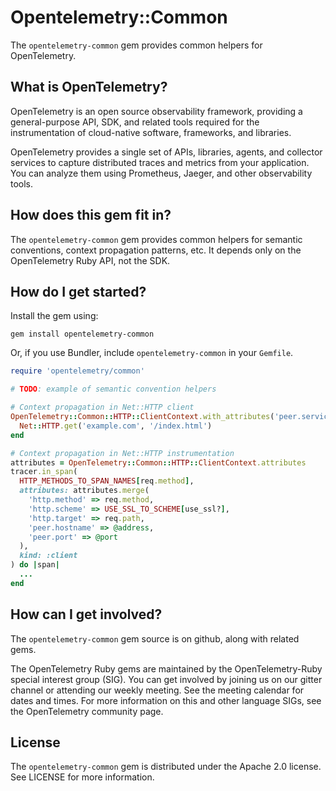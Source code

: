 # Opentelemetry::Common

The `opentelemetry-common` gem provides common helpers for OpenTelemetry.

## What is OpenTelemetry?

OpenTelemetry is an open source observability framework, providing a general-purpose API, SDK, and related tools required for the instrumentation of cloud-native software, frameworks, and libraries.

OpenTelemetry provides a single set of APIs, libraries, agents, and collector services to capture distributed traces and metrics from your application. You can analyze them using Prometheus, Jaeger, and other observability tools.

## How does this gem fit in?

The `opentelemetry-common` gem provides common helpers for semantic conventions, context propagation patterns, etc. It depends only on the OpenTelemetry Ruby API, not the SDK.

## How do I get started?

Install the gem using:

```
gem install opentelemetry-common
```

Or, if you use Bundler, include `opentelemetry-common` in your `Gemfile`.

```rb
require 'opentelemetry/common'

# TODO: example of semantic convention helpers

# Context propagation in Net::HTTP client
OpenTelemetry::Common::HTTP::ClientContext.with_attributes('peer.service' => 'example') do
  Net::HTTP.get('example.com', '/index.html')
end

# Context propagation in Net::HTTP instrumentation
attributes = OpenTelemetry::Common::HTTP::ClientContext.attributes
tracer.in_span(
  HTTP_METHODS_TO_SPAN_NAMES[req.method],
  attributes: attributes.merge(
    'http.method' => req.method,
    'http.scheme' => USE_SSL_TO_SCHEME[use_ssl?],
    'http.target' => req.path,
    'peer.hostname' => @address,
    'peer.port' => @port
  ),
  kind: :client
) do |span|
  ...
end
```

## How can I get involved?

The `opentelemetry-common` gem source is on github, along with related gems.

The OpenTelemetry Ruby gems are maintained by the OpenTelemetry-Ruby special interest group (SIG). You can get involved by joining us on our gitter channel or attending our weekly meeting. See the meeting calendar for dates and times. For more information on this and other language SIGs, see the OpenTelemetry community page.

## License

The `opentelemetry-common` gem is distributed under the Apache 2.0 license. See LICENSE for more information.
